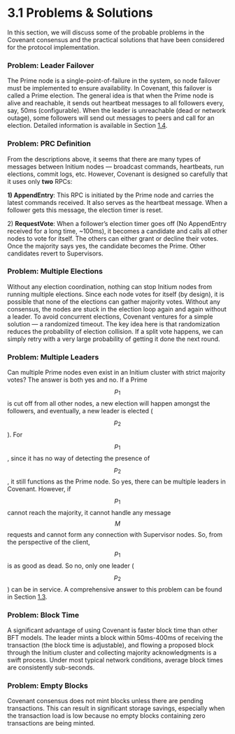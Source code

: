 # 3.1 Problems & Solutions

In this section, we will discuss some of the probable problems in the Covenant consensus and the practical solutions that have been considered for the protocol implementation.&#x20;

### Problem: Leader Failover

The Prime node is a single-point-of-failure in the system, so node failover must be implemented to ensure availability. In Covenant, this failover is called a Prime election. The general idea is that when the Prime node is alive and reachable, it sends out heartbeat messages to all followers every, say, 50ms (configurable). When the leader is unreachable (dead or network outage), some followers will send out messages to peers and call for an election. Detailed information is available in Section [1.4](../1-hybrid-bft/1.4-faulty-prime-node-elimination.md).

### Problem: PRC Definition

From the descriptions above, it seems that there are many types of messages between Initium nodes — broadcast commands, heartbeats, run elections, commit logs, etc. However, Covenant is designed so carefully that it uses only **two** RPCs:

**1) AppendEntry**: This RPC is initiated by the Prime node and carries the latest commands received. It also serves as the heartbeat message. When a follower gets this message, the election timer is reset.&#x20;

2\) **RequestVote**: When a follower’s election timer goes off (No AppendEntry received for a long time, \~100ms), it becomes a candidate and calls all other nodes to vote for itself. The others can either grant or decline their votes. Once the majority says yes, the candidate becomes the Prime. Other candidates revert to Supervisors.

### Problem: Multiple Elections

Without any election coordination, nothing can stop Initium nodes from running multiple elections. Since each node votes for itself (by design), it is possible that none of the elections can gather majority votes. Without any consensus, the nodes are stuck in the election loop again and again without a leader. To avoid concurrent elections, Covenant ventures for a simple solution — a randomized timeout. The key idea here is that randomization reduces the probability of election collision. If a split vote happens, we can simply retry with a very large probability of getting it done the next round.

### Problem: Multiple Leaders

Can multiple Prime nodes even exist in an Initium cluster with strict majority votes? The answer is both yes and no. If a Prime $$p_1$$ is cut off from all other nodes, a new election will happen amongst the followers, and eventually, a new leader is elected ($$p_2$$). For $$p_1$$, since it has no way of detecting the presence of $$p_2$$, it still functions as the Prime node. So yes, there can be multiple leaders in Covenant. However, if $$p_1$$ cannot reach the majority, it cannot handle any message $$M$$ requests and cannot form any connection with Supervisor nodes. So, from the perspective of the client, $$p_1$$ is as good as dead. So no, only one leader ($$p_2$$) can be in service. A comprehensive answer to this problem can be found in Section [1.3](../1-hybrid-bft/1.3-consensus-flow.md).&#x20;

### Problem: Block Time

A significant advantage of using Covenant is faster block time than other BFT models. The leader mints a block within 50ms-400ms of receiving the transaction (the block time is adjustable), and flowing a proposed block through the Initium cluster and collecting majority acknowledgments is a swift process. Under most typical network conditions, average block times are consistently sub-seconds.

### Problem: Empty Blocks

Covenant consensus does not mint blocks unless there are pending transactions. This can result in significant storage savings, especially when the transaction load is low because no empty blocks containing zero transactions are being minted.

